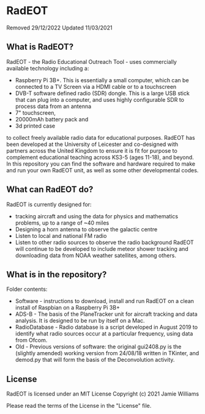 # RadEOT

Removed 29/12/2022
Updated 11/03/2021

## What is RadEOT?
RadEOT - the Radio Educational Outreach Tool - uses commercially available technology including a: 
- Raspberry Pi 3B+. This is essentially a small computer, which can be connected to a TV Screen via a HDMI cable or to a touchscreen
- DVB-T software defined radio (SDR) dongle. This is a large USB stick that can plug into a computer, and uses highly configurable SDR to process data from an antenna
- 7" touchscreen, 
- 20000mAh battery pack and
- 3d printed case

to collect freely available radio data for educational purposes. RadEOT has been developed at the University of Leicester and co-designed with partners across the United Kingdom to ensure it is fit for purpose to complement educational teaching across KS3-5 (ages 11-18), and beyond. In this repository you can find the software and hardware required to make and run your own RadEOT unit, as well as some other developmental codes. 

## What can RadEOT do?
RadEOT is currently designed for:
- tracking aircraft and using the data for physics and mathematics problems, up to a range of ~40 miles
- Designing a horn antenna to observe the galactic centre
- Listen to local and national FM radio
- Listen to other radio sources to observe the radio background
RadEOT will continue to be developed to include meteor shower tracking and downloading data from NOAA weather satellites, among others.

## What is in the repository?
Folder contents:
- Software - instructions to download, install and run RadEOT on a clean install of Raspbian on a Raspberry Pi 3B+
- ADS-B - The basis of the PlaneTracker unit for aircraft tracking and data analysis. It is designed to be run by itself on a Mac.
- RadioDatabase - Radio database is a script developed in August 2019 to identify what radio sources occur at a particular frequency, using data from Ofcom. 
- Old - Previous versions of software: the original gui2408.py is the (slightly amended) working version from 24/08/18 written in TKinter, and demod.py that will form the basis of the Deconvolution activity.

## License
RadEOT is licensed under an MIT License Copyright (c) 2021 Jamie Williams

Please read the terms of the License in the "License" file.
